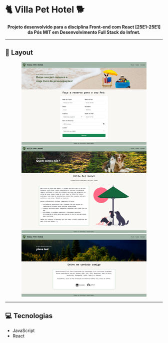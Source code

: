 # 🐈 Villa Pet Hotel 🐕

<p align="center">
    <b>Projeto desenvolvido para a disciplina Front-end com React [25E1-25E1] da Pós MIT em Desenvolvimento Full Stack do Infnet.</b>
</p>

---

## 🎨 Layout

<p align="center">
    <img src="./src/assets/images/home.png" alt="Home page" width="400px">
    <img src="./src/assets/images/sobre.png" alt="About page" width="400px">
    <img src="./src/assets/images/contato.png" alt="Contact Page" width="400px">
</p>

---

## 💻 Tecnologias

- JavaScript
- React
